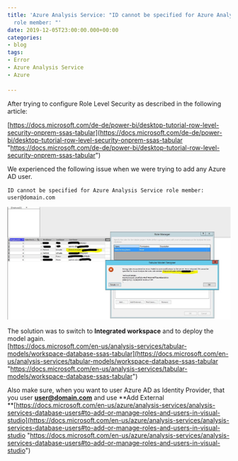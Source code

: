 ```yaml
---
title: 'Azure Analysis Service: "ID cannot be specified for Azure Analysis Service
  role member: "'
date: 2019-12-05T23:00:00.000+00:00
categories:
- blog
tags:
- Error
- Azure Analysis Service
- Azure

---
```

After trying to configure Role Level Security as described in the following article:

[https://docs.microsoft.com/de-de/power-bi/desktop-tutorial-row-level-security-onprem-ssas-tabular](https://docs.microsoft.com/de-de/power-bi/desktop-tutorial-row-level-security-onprem-ssas-tabular "https://docs.microsoft.com/de-de/power-bi/desktop-tutorial-row-level-security-onprem-ssas-tabular")

We experienced the following issue when we were trying to add any Azure AD user.

    ID cannot be specified for Azure Analysis Service role member: user@domain.com 

![](assets/images/BlogRLSError2.jpg)

The solution was to switch to **Integrated workspace** and to deploy the model again.  
[https://docs.microsoft.com/en-us/analysis-services/tabular-models/workspace-database-ssas-tabular](https://docs.microsoft.com/en-us/analysis-services/tabular-models/workspace-database-ssas-tabular "https://docs.microsoft.com/en-us/analysis-services/tabular-models/workspace-database-ssas-tabular")

Also make sure, when you want to user Azure AD as Identity Provider, that you user **user@domain.com** and use **Add External  
**[https://docs.microsoft.com/en-us/azure/analysis-services/analysis-services-database-users#to-add-or-manage-roles-and-users-in-visual-studio](https://docs.microsoft.com/en-us/azure/analysis-services/analysis-services-database-users#to-add-or-manage-roles-and-users-in-visual-studio "https://docs.microsoft.com/en-us/azure/analysis-services/analysis-services-database-users#to-add-or-manage-roles-and-users-in-visual-studio")